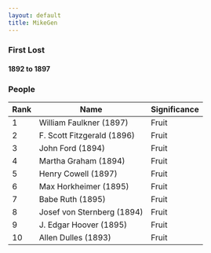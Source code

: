 ```yaml
---
layout: default
title: MikeGen
---
```

### First Lost
#### 1892 to 1897

### People
<div class="datatable-begin"></div>

Rank | Name                                  | Significance 
---- | ------------------------------------- | -------- 
1    | William Faulkner (1897)               | Fruit    
2    | F. Scott Fitzgerald (1896)            | Fruit    
3    | John Ford (1894)                      | Fruit    
4    | Martha Graham (1894)                  | Fruit    
5    | Henry Cowell (1897)                   | Fruit    
6    | Max Horkheimer (1895)                 | Fruit    
7    | Babe Ruth (1895)                      | Fruit    
8    | Josef von Sternberg (1894)            | Fruit 
9    | J. Edgar Hoover (1895)                | Fruit    
10   | Allen Dulles (1893)                   | Fruit 
<div class="datatable-end"></div>

